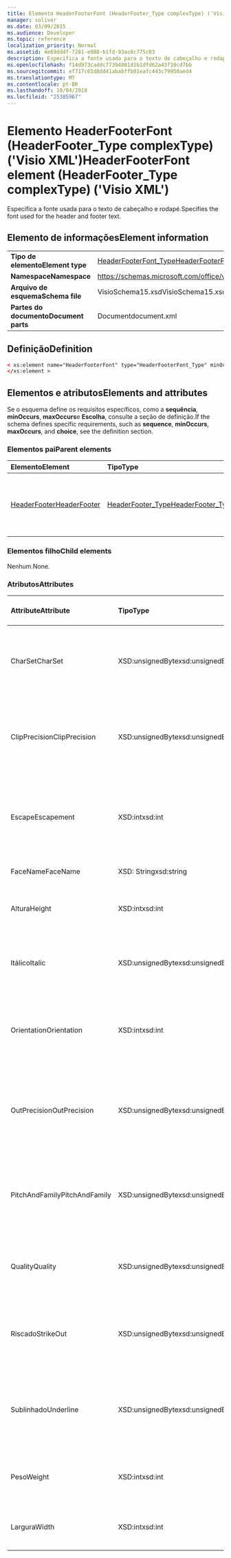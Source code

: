```yaml
---
title: Elemento HeaderFooterFont (HeaderFooter_Type complexType) ('Visio XML')
manager: soliver
ms.date: 03/09/2015
ms.audience: Developer
ms.topic: reference
localization_priority: Normal
ms.assetid: 4e69dd4f-7281-e988-b1fd-93ac8c775c03
description: Especifica a fonte usada para o texto de cabeçalho e rodapé.
ms.openlocfilehash: f14d973caddc77394881d1b1dfd62a43f10cd7bb
ms.sourcegitcommit: ef717c65d8dd41ababffb01eafc443c79950aed4
ms.translationtype: MT
ms.contentlocale: pt-BR
ms.lasthandoff: 10/04/2018
ms.locfileid: "25385967"
---
```

# <a name="headerfooterfont-element-headerfootertype-complextype-visio-xml"></a><span data-ttu-id="794d6-103">Elemento HeaderFooterFont (HeaderFooter_Type complexType) ('Visio XML')</span><span class="sxs-lookup"><span data-stu-id="794d6-103">HeaderFooterFont element (HeaderFooter_Type complexType) ('Visio XML')</span></span>

<span data-ttu-id="794d6-104">Especifica a fonte usada para o texto de cabeçalho e rodapé.</span><span class="sxs-lookup"><span data-stu-id="794d6-104">Specifies the font used for the header and footer text.</span></span>
  
## <a name="element-information"></a><span data-ttu-id="794d6-105">Elemento de informações</span><span class="sxs-lookup"><span data-stu-id="794d6-105">Element information</span></span>

|||
|:-----|:-----|
|<span data-ttu-id="794d6-106">**Tipo de elemento**</span><span class="sxs-lookup"><span data-stu-id="794d6-106">**Element type**</span></span> <br/> |[<span data-ttu-id="794d6-107">HeaderFooterFont_Type</span><span class="sxs-lookup"><span data-stu-id="794d6-107">HeaderFooterFont_Type</span></span>](headerfooterfont_type-complextypevisio-xml.md) <br/> |
|<span data-ttu-id="794d6-108">**Namespace**</span><span class="sxs-lookup"><span data-stu-id="794d6-108">**Namespace**</span></span> <br/> |https://schemas.microsoft.com/office/visio/2012/main  <br/> |
|<span data-ttu-id="794d6-109">**Arquivo de esquema**</span><span class="sxs-lookup"><span data-stu-id="794d6-109">**Schema file**</span></span> <br/> |<span data-ttu-id="794d6-110">VisioSchema15.xsd</span><span class="sxs-lookup"><span data-stu-id="794d6-110">VisioSchema15.xsd</span></span>  <br/> |
|<span data-ttu-id="794d6-111">**Partes do documento**</span><span class="sxs-lookup"><span data-stu-id="794d6-111">**Document parts**</span></span> <br/> |<span data-ttu-id="794d6-112">Document</span><span class="sxs-lookup"><span data-stu-id="794d6-112">document.xml</span></span>  <br/> |
   
## <a name="definition"></a><span data-ttu-id="794d6-113">Definição</span><span class="sxs-lookup"><span data-stu-id="794d6-113">Definition</span></span>

```XML
< xs:element name="HeaderFooterFont" type="HeaderFooterFont_Type" minOccurs="0" maxOccurs="1" >
</xs:element >
```

## <a name="elements-and-attributes"></a><span data-ttu-id="794d6-114">Elementos e atributos</span><span class="sxs-lookup"><span data-stu-id="794d6-114">Elements and attributes</span></span>

<span data-ttu-id="794d6-115">Se o esquema define os requisitos específicos, como a **sequência**, **minOccurs**, **maxOccurs**e **Escolha**, consulte a seção de definição.</span><span class="sxs-lookup"><span data-stu-id="794d6-115">If the schema defines specific requirements, such as **sequence**, **minOccurs**, **maxOccurs**, and **choice**, see the definition section.</span></span> 
  
### <a name="parent-elements"></a><span data-ttu-id="794d6-116">Elementos pai</span><span class="sxs-lookup"><span data-stu-id="794d6-116">Parent elements</span></span>

|<span data-ttu-id="794d6-117">**Elemento**</span><span class="sxs-lookup"><span data-stu-id="794d6-117">**Element**</span></span>|<span data-ttu-id="794d6-118">**Tipo**</span><span class="sxs-lookup"><span data-stu-id="794d6-118">**Type**</span></span>|<span data-ttu-id="794d6-119">**Descrição**</span><span class="sxs-lookup"><span data-stu-id="794d6-119">**Description**</span></span>|
|:-----|:-----|:-----|
|[<span data-ttu-id="794d6-120">HeaderFooter</span><span class="sxs-lookup"><span data-stu-id="794d6-120">HeaderFooter</span></span>](headerfooter-element-visiodocument_type-complextypevisio-xml.md) <br/> |[<span data-ttu-id="794d6-121">HeaderFooter_Type</span><span class="sxs-lookup"><span data-stu-id="794d6-121">HeaderFooter_Type</span></span>](headerfooter_type-complextypevisio-xml.md) <br/> |<span data-ttu-id="794d6-122">Contém os elementos de cabeçalho e rodapé de um documento.</span><span class="sxs-lookup"><span data-stu-id="794d6-122">Contains elements for a document's header and footer.</span></span>  <br/> |
   
### <a name="child-elements"></a><span data-ttu-id="794d6-123">Elementos filho</span><span class="sxs-lookup"><span data-stu-id="794d6-123">Child elements</span></span>

<span data-ttu-id="794d6-124">Nenhum.</span><span class="sxs-lookup"><span data-stu-id="794d6-124">None.</span></span>
  
### <a name="attributes"></a><span data-ttu-id="794d6-125">Atributos</span><span class="sxs-lookup"><span data-stu-id="794d6-125">Attributes</span></span>

|<span data-ttu-id="794d6-126">**Attribute**</span><span class="sxs-lookup"><span data-stu-id="794d6-126">**Attribute**</span></span>|<span data-ttu-id="794d6-127">**Tipo**</span><span class="sxs-lookup"><span data-stu-id="794d6-127">**Type**</span></span>|<span data-ttu-id="794d6-128">**Obrigatório**</span><span class="sxs-lookup"><span data-stu-id="794d6-128">**Required**</span></span>|<span data-ttu-id="794d6-129">**Descrição**</span><span class="sxs-lookup"><span data-stu-id="794d6-129">**Description**</span></span>|<span data-ttu-id="794d6-130">**Valores possíveis**</span><span class="sxs-lookup"><span data-stu-id="794d6-130">**Possible values**</span></span>|
|:-----|:-----|:-----|:-----|:-----|
|<span data-ttu-id="794d6-131">CharSet</span><span class="sxs-lookup"><span data-stu-id="794d6-131">CharSet</span></span>  <br/> |<span data-ttu-id="794d6-132">XSD:unsignedByte</span><span class="sxs-lookup"><span data-stu-id="794d6-132">xsd:unsignedByte</span></span>  <br/> |<span data-ttu-id="794d6-133">opcional</span><span class="sxs-lookup"><span data-stu-id="794d6-133">optional</span></span>  <br/> |<span data-ttu-id="794d6-134">Especifica o conjunto de caracteres da fonte.</span><span class="sxs-lookup"><span data-stu-id="794d6-134">Specifies the character set of the font.</span></span> <span data-ttu-id="794d6-135">Equivalente ao campo LOGFONTlfCharSet GDI.</span><span class="sxs-lookup"><span data-stu-id="794d6-135">Equivalent to the GDI LOGFONTlfCharSet field.</span></span>  <br/> |<span data-ttu-id="794d6-136">Valores do tipo xsd:unsignedByte.</span><span class="sxs-lookup"><span data-stu-id="794d6-136">Values of the xsd:unsignedByte type.</span></span>  <br/> |
|<span data-ttu-id="794d6-137">ClipPrecision</span><span class="sxs-lookup"><span data-stu-id="794d6-137">ClipPrecision</span></span>  <br/> |<span data-ttu-id="794d6-138">XSD:unsignedByte</span><span class="sxs-lookup"><span data-stu-id="794d6-138">xsd:unsignedByte</span></span>  <br/> |<span data-ttu-id="794d6-139">opcional</span><span class="sxs-lookup"><span data-stu-id="794d6-139">optional</span></span>  <br/> |<span data-ttu-id="794d6-140">Especifica a precisão de corte da fonte.</span><span class="sxs-lookup"><span data-stu-id="794d6-140">Specifies the clipping precision of the font.</span></span> <span data-ttu-id="794d6-141">Equivalente ao campo LOGFONTlfClipPrecision GDI.</span><span class="sxs-lookup"><span data-stu-id="794d6-141">Equivalent to the GDI LOGFONTlfClipPrecision field.</span></span>  <br/> |<span data-ttu-id="794d6-142">Valores do tipo xsd:unsignedByte.</span><span class="sxs-lookup"><span data-stu-id="794d6-142">Values of the xsd:unsignedByte type.</span></span>  <br/> |
|<span data-ttu-id="794d6-143">Escape</span><span class="sxs-lookup"><span data-stu-id="794d6-143">Escapement</span></span>  <br/> |<span data-ttu-id="794d6-144">XSD:int</span><span class="sxs-lookup"><span data-stu-id="794d6-144">xsd:int</span></span>  <br/> |<span data-ttu-id="794d6-145">opcional</span><span class="sxs-lookup"><span data-stu-id="794d6-145">optional</span></span>  <br/> |<span data-ttu-id="794d6-146">Especifica o atributo de escape da fonte.</span><span class="sxs-lookup"><span data-stu-id="794d6-146">Specifies the escapement attribute of the font.</span></span> <span data-ttu-id="794d6-147">Equivalente ao campo LOGFONTlfEscapement GDI.</span><span class="sxs-lookup"><span data-stu-id="794d6-147">Equivalent to the GDI LOGFONTlfEscapement field.</span></span>  <br/> |<span data-ttu-id="794d6-148">Valores do tipo xsd:int.</span><span class="sxs-lookup"><span data-stu-id="794d6-148">Values of the xsd:int type.</span></span>  <br/> |
|<span data-ttu-id="794d6-149">FaceName</span><span class="sxs-lookup"><span data-stu-id="794d6-149">FaceName</span></span>  <br/> |<span data-ttu-id="794d6-150">XSD: String</span><span class="sxs-lookup"><span data-stu-id="794d6-150">xsd:string</span></span>  <br/> |<span data-ttu-id="794d6-151">opcional</span><span class="sxs-lookup"><span data-stu-id="794d6-151">optional</span></span>  <br/> |<span data-ttu-id="794d6-152">Contém informações sobre uma fonte.</span><span class="sxs-lookup"><span data-stu-id="794d6-152">Contains information about a font.</span></span>  <br/> |<span data-ttu-id="794d6-153">Valores do tipo xsd: String.</span><span class="sxs-lookup"><span data-stu-id="794d6-153">Values of the xsd:string type.</span></span>  <br/> |
|<span data-ttu-id="794d6-154">Altura</span><span class="sxs-lookup"><span data-stu-id="794d6-154">Height</span></span>  <br/> |<span data-ttu-id="794d6-155">XSD:int</span><span class="sxs-lookup"><span data-stu-id="794d6-155">xsd:int</span></span>  <br/> |<span data-ttu-id="794d6-156">opcional</span><span class="sxs-lookup"><span data-stu-id="794d6-156">optional</span></span>  <br/> |<span data-ttu-id="794d6-157">Especifica a altura da forma em unidades de desenho.</span><span class="sxs-lookup"><span data-stu-id="794d6-157">Specifies the height of the shape in drawing units.</span></span>  <br/> |<span data-ttu-id="794d6-158">Valores do tipo xsd:int.</span><span class="sxs-lookup"><span data-stu-id="794d6-158">Values of the xsd:int type.</span></span>  <br/> |
|<span data-ttu-id="794d6-159">Itálico</span><span class="sxs-lookup"><span data-stu-id="794d6-159">Italic</span></span>  <br/> |<span data-ttu-id="794d6-160">XSD:unsignedByte</span><span class="sxs-lookup"><span data-stu-id="794d6-160">xsd:unsignedByte</span></span>  <br/> |<span data-ttu-id="794d6-161">opcional</span><span class="sxs-lookup"><span data-stu-id="794d6-161">optional</span></span>  <br/> |<span data-ttu-id="794d6-162">Especifica se a fonte está em itálico.</span><span class="sxs-lookup"><span data-stu-id="794d6-162">Specifies whether the font is italic.</span></span> <span data-ttu-id="794d6-163">Equivalente ao campo LOGFONTlfItalic GDI.</span><span class="sxs-lookup"><span data-stu-id="794d6-163">Equivalent to the GDI LOGFONTlfItalic field.</span></span>  <br/> |<span data-ttu-id="794d6-164">Valores do tipo xsd:unsignedByte.</span><span class="sxs-lookup"><span data-stu-id="794d6-164">Values of the xsd:unsignedByte type.</span></span>  <br/> |
|<span data-ttu-id="794d6-165">Orientation</span><span class="sxs-lookup"><span data-stu-id="794d6-165">Orientation</span></span>  <br/> |<span data-ttu-id="794d6-166">XSD:int</span><span class="sxs-lookup"><span data-stu-id="794d6-166">xsd:int</span></span>  <br/> |<span data-ttu-id="794d6-167">opcional</span><span class="sxs-lookup"><span data-stu-id="794d6-167">optional</span></span>  <br/> |<span data-ttu-id="794d6-168">Especifica a orientação da fonte.</span><span class="sxs-lookup"><span data-stu-id="794d6-168">Specifies the orientation of the font.</span></span> <span data-ttu-id="794d6-169">Equivalente ao campo LOGFONTlfOrientation GDI.</span><span class="sxs-lookup"><span data-stu-id="794d6-169">Equivalent to the GDI LOGFONTlfOrientation field.</span></span>  <br/> |<span data-ttu-id="794d6-170">Valores do tipo xsd:int.</span><span class="sxs-lookup"><span data-stu-id="794d6-170">Values of the xsd:int type.</span></span>  <br/> |
|<span data-ttu-id="794d6-171">OutPrecision</span><span class="sxs-lookup"><span data-stu-id="794d6-171">OutPrecision</span></span>  <br/> |<span data-ttu-id="794d6-172">XSD:unsignedByte</span><span class="sxs-lookup"><span data-stu-id="794d6-172">xsd:unsignedByte</span></span>  <br/> |<span data-ttu-id="794d6-173">opcional</span><span class="sxs-lookup"><span data-stu-id="794d6-173">optional</span></span>  <br/> |<span data-ttu-id="794d6-174">Especifica o atributo de precisão de saída da fonte.</span><span class="sxs-lookup"><span data-stu-id="794d6-174">Specifies the output precision attribute of the font.</span></span> <span data-ttu-id="794d6-175">Equivalente ao campo LOGFONTlfOutPrecision GDI.</span><span class="sxs-lookup"><span data-stu-id="794d6-175">Equivalent to the GDI LOGFONTlfOutPrecision field.</span></span>  <br/> |<span data-ttu-id="794d6-176">Valores do tipo xsd:unsignedByte.</span><span class="sxs-lookup"><span data-stu-id="794d6-176">Values of the xsd:unsignedByte type.</span></span>  <br/> |
|<span data-ttu-id="794d6-177">PitchAndFamily</span><span class="sxs-lookup"><span data-stu-id="794d6-177">PitchAndFamily</span></span>  <br/> |<span data-ttu-id="794d6-178">XSD:unsignedByte</span><span class="sxs-lookup"><span data-stu-id="794d6-178">xsd:unsignedByte</span></span>  <br/> |<span data-ttu-id="794d6-179">opcional</span><span class="sxs-lookup"><span data-stu-id="794d6-179">optional</span></span>  <br/> |<span data-ttu-id="794d6-180">Especifica a densidade e família da fonte.</span><span class="sxs-lookup"><span data-stu-id="794d6-180">Specifies the pitch and family of the font.</span></span> <span data-ttu-id="794d6-181">Equivalente ao campo LOGFONTlfPitchAndFamily GDI.</span><span class="sxs-lookup"><span data-stu-id="794d6-181">Equivalent to the GDI LOGFONTlfPitchAndFamily field.</span></span>  <br/> |<span data-ttu-id="794d6-182">Valores do tipo xsd:unsignedByte.</span><span class="sxs-lookup"><span data-stu-id="794d6-182">Values of the xsd:unsignedByte type.</span></span>  <br/> |
|<span data-ttu-id="794d6-183">Quality</span><span class="sxs-lookup"><span data-stu-id="794d6-183">Quality</span></span>  <br/> |<span data-ttu-id="794d6-184">XSD:unsignedByte</span><span class="sxs-lookup"><span data-stu-id="794d6-184">xsd:unsignedByte</span></span>  <br/> |<span data-ttu-id="794d6-185">opcional</span><span class="sxs-lookup"><span data-stu-id="794d6-185">optional</span></span>  <br/> |<span data-ttu-id="794d6-186">Especifica a qualidade de saída da fonte.</span><span class="sxs-lookup"><span data-stu-id="794d6-186">Specifies the output quality of the font.</span></span> <span data-ttu-id="794d6-187">Equivalente ao campo LOGFONTlfQuality GDI.</span><span class="sxs-lookup"><span data-stu-id="794d6-187">Equivalent to the GDI LOGFONTlfQuality field.</span></span>  <br/> |<span data-ttu-id="794d6-188">Valores do tipo xsd:unsignedByte.</span><span class="sxs-lookup"><span data-stu-id="794d6-188">Values of the xsd:unsignedByte type.</span></span>  <br/> |
|<span data-ttu-id="794d6-189">Riscado</span><span class="sxs-lookup"><span data-stu-id="794d6-189">StrikeOut</span></span>  <br/> |<span data-ttu-id="794d6-190">XSD:unsignedByte</span><span class="sxs-lookup"><span data-stu-id="794d6-190">xsd:unsignedByte</span></span>  <br/> |<span data-ttu-id="794d6-191">opcional</span><span class="sxs-lookup"><span data-stu-id="794d6-191">optional</span></span>  <br/> |<span data-ttu-id="794d6-192">Especifica se a fonte é uma fonte riscado.</span><span class="sxs-lookup"><span data-stu-id="794d6-192">Specifies whether the font is a strikeout font.</span></span> <span data-ttu-id="794d6-193">Equivalente ao campo LOGFONTlfStrikeOut GDI.</span><span class="sxs-lookup"><span data-stu-id="794d6-193">Equivalent to the GDI LOGFONTlfStrikeOut field.</span></span>  <br/> |<span data-ttu-id="794d6-194">Valores do tipo xsd:unsignedByte.</span><span class="sxs-lookup"><span data-stu-id="794d6-194">Values of the xsd:unsignedByte type.</span></span>  <br/> |
|<span data-ttu-id="794d6-195">Sublinhado</span><span class="sxs-lookup"><span data-stu-id="794d6-195">Underline</span></span>  <br/> |<span data-ttu-id="794d6-196">XSD:unsignedByte</span><span class="sxs-lookup"><span data-stu-id="794d6-196">xsd:unsignedByte</span></span>  <br/> |<span data-ttu-id="794d6-197">opcional</span><span class="sxs-lookup"><span data-stu-id="794d6-197">optional</span></span>  <br/> |<span data-ttu-id="794d6-198">Especifica se a fonte estiver sublinhada.</span><span class="sxs-lookup"><span data-stu-id="794d6-198">Specifies whether the font is underlined.</span></span> <span data-ttu-id="794d6-199">Equivalente ao campo LOGFONTlfUnderline GDI.</span><span class="sxs-lookup"><span data-stu-id="794d6-199">Equivalent to the GDI LOGFONTlfUnderline field.</span></span>  <br/> |<span data-ttu-id="794d6-200">Valores do tipo xsd:unsignedByte.</span><span class="sxs-lookup"><span data-stu-id="794d6-200">Values of the xsd:unsignedByte type.</span></span>  <br/> |
|<span data-ttu-id="794d6-201">Peso</span><span class="sxs-lookup"><span data-stu-id="794d6-201">Weight</span></span>  <br/> |<span data-ttu-id="794d6-202">XSD:int</span><span class="sxs-lookup"><span data-stu-id="794d6-202">xsd:int</span></span>  <br/> |<span data-ttu-id="794d6-203">opcional</span><span class="sxs-lookup"><span data-stu-id="794d6-203">optional</span></span>  <br/> |<span data-ttu-id="794d6-204">Especifica a espessura da fonte.</span><span class="sxs-lookup"><span data-stu-id="794d6-204">Specifies the weight of the font.</span></span> <span data-ttu-id="794d6-205">Equivalente ao campo LOGFONTlfWeight GDI.</span><span class="sxs-lookup"><span data-stu-id="794d6-205">Equivalent to the GDI LOGFONTlfWeight field.</span></span>  <br/> |<span data-ttu-id="794d6-206">Valores do tipo xsd:int.</span><span class="sxs-lookup"><span data-stu-id="794d6-206">Values of the xsd:int type.</span></span>  <br/> |
|<span data-ttu-id="794d6-207">Largura</span><span class="sxs-lookup"><span data-stu-id="794d6-207">Width</span></span>  <br/> |<span data-ttu-id="794d6-208">XSD:int</span><span class="sxs-lookup"><span data-stu-id="794d6-208">xsd:int</span></span>  <br/> |<span data-ttu-id="794d6-209">opcional</span><span class="sxs-lookup"><span data-stu-id="794d6-209">optional</span></span>  <br/> |<span data-ttu-id="794d6-210">Contém a largura da forma associada em unidades de desenho.</span><span class="sxs-lookup"><span data-stu-id="794d6-210">Contains the width of the associated shape in drawing units.</span></span>  <br/> |<span data-ttu-id="794d6-211">Valores do tipo xsd:int.</span><span class="sxs-lookup"><span data-stu-id="794d6-211">Values of the xsd:int type.</span></span>  <br/> |
   

